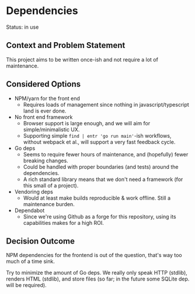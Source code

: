 # Dependencies

Status: in use

## Context and Problem Statement

This project aims to be written once-ish and not require a lot of maintenance.

## Considered Options

- NPM/yarn for the front end
  - Requires loads of management since nothing in javascript/typescript land is
    ever done.
- No front end framework
  - Browser support is large enough, and we will aim for simple/minimalistic UX.
  - Supporting simple `find | entr 'go run main'`-ish workflows, without webpack
    et al., will support a very fast feedback cycle.
- Go deps
  - Seems to require fewer hours of maintenance, and (hopefully) fewer breaking
    changes.
  - Could be handled with proper boundaries (and tests) around the dependencies.
  - A rich standard library means that we don't need a framework (for this small
    of a project).
- Vendoring deps
  - Would at least make builds reproducible & work offline. Still a maintenance
    burden.
- Dependabot 
  - Since we're using Github as a forge for this repository, using its
    capabilities makes for a high ROI.

## Decision Outcome

NPM dependencies for the frontend is out of the question, that's way too much of
a time sink. 

Try to minimize the amount of Go deps. We really only speak HTTP (stdlib),
renders HTML (stdlib), and store files (so far; in the future some SQLite dep.
will be required).
